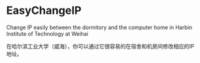 # EasyChangeIP
Change IP easily between the dormitory and the computer home in Harbin Institute of Technology at Weihai

在哈尔滨工业大学（威海），你可以通过它很容易的在宿舍和机房间修改相应的IP地址。
